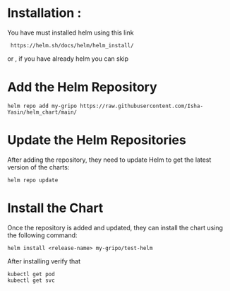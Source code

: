 # Installation :
You have must installed helm using this link

     https://helm.sh/docs/helm/helm_install/
or , if you have already helm you can skip

# Add the Helm Repository

    helm repo add my-gripo https://raw.githubusercontent.com/Isha-Yasin/helm_chart/main/

# Update the Helm Repositories
After adding the repository, they need to update Helm to get the latest version of the charts:

    helm repo update

# Install the Chart
Once the repository is added and updated, they can install the chart using the following command:

    helm install <release-name> my-gripo/test-helm

After installing verify that 

    kubectl get pod
    kubectl get svc

